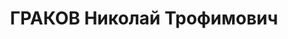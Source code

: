 ---
title: ГРАКОВ Николай Трофимович
description: 'Род. в 1908, Могилевская губ., белорус, обр.: высшее. Проживал: г. Минусинск.
  Ссыльный. Работал прорабом

  Арестован 16.09.1936. Обв.: террористическая деятельность. Приговор: ВК ВС СССР,
  20.04.1937 – ВМН. Расстрелян 20.04.1937, в г. Красноярске.

  Реабилитирован ВК ВС СССР 24.09.1959'
---